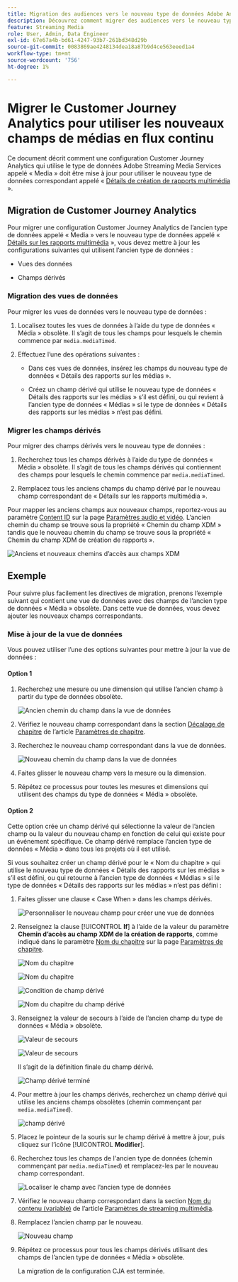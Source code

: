 ```yaml
---
title: Migration des audiences vers le nouveau type de données Adobe Analytics for Streaming Media
description: Découvrez comment migrer des audiences vers le nouveau type de données Adobe Analytics for Streaming Media
feature: Streaming Media
role: User, Admin, Data Engineer
exl-id: 67e67a4b-bd61-4247-93b7-261bd348d29b
source-git-commit: 0083869ae4248134dea18a87b9d4ce563eeed1a4
workflow-type: tm+mt
source-wordcount: '756'
ht-degree: 1%

---
```


# Migrer le Customer Journey Analytics pour utiliser les nouveaux champs de médias en flux continu

Ce document décrit comment une configuration Customer Journey Analytics qui utilise le type de données Adobe Streaming Media Services appelé « Media » doit être mise à jour pour utiliser le nouveau type de données correspondant appelé « [Détails de création de rapports multimédia](https://experienceleague.adobe.com/fr/docs/experience-platform/xdm/data-types/media-reporting-details) ».

## Migration de Customer Journey Analytics

Pour migrer une configuration Customer Journey Analytics de l’ancien type de données appelé « Media » vers le nouveau type de données appelé « [Détails sur les rapports multimédia](https://experienceleague.adobe.com/fr/docs/experience-platform/xdm/data-types/media-reporting-details) », vous devez mettre à jour les configurations suivantes qui utilisent l’ancien type de données :

* Vues des données

* Champs dérivés

### Migration des vues de données

Pour migrer les vues de données vers le nouveau type de données :

1. Localisez toutes les vues de données à l’aide du type de données « Média » obsolète. Il s’agit de tous les champs pour lesquels le chemin commence par `media.mediaTimed`.

1. Effectuez l’une des opérations suivantes :

   * Dans ces vues de données, insérez les champs du nouveau type de données « Détails des rapports sur les médias ».

   * Créez un champ dérivé qui utilise le nouveau type de données « Détails des rapports sur les médias » s’il est défini, ou qui revient à l’ancien type de données « Médias » si le type de données « Détails des rapports sur les médias » n’est pas défini.

### Migrer les champs dérivés

Pour migrer des champs dérivés vers le nouveau type de données :

1. Recherchez tous les champs dérivés à l’aide du type de données « Média » obsolète. Il s’agit de tous les champs dérivés qui contiennent des champs pour lesquels le chemin commence par `media.mediaTimed`.

1. Remplacez tous les anciens champs du champ dérivé par le nouveau champ correspondant de « Détails sur les rapports multimédia ».

Pour mapper les anciens champs aux nouveaux champs, reportez-vous au paramètre [Content ID](https://experienceleague.adobe.com/fr/docs/media-analytics/using/implementation/variables/audio-video-parameters#content-id) sur la page [Paramètres audio et vidéo](https://experienceleague.adobe.com/fr/docs/media-analytics/using/implementation/variables/audio-video-parameters). L’ancien chemin du champ se trouve sous la propriété « Chemin du champ XDM » tandis que le nouveau chemin du champ se trouve sous la propriété « Chemin du champ XDM de création de rapports ».

![Anciens et nouveaux chemins d’accès aux champs XDM](assets/field-paths-updated.jpeg)

## Exemple

Pour suivre plus facilement les directives de migration, prenons l’exemple suivant qui contient une vue de données avec des champs de l’ancien type de données « Média » obsolète. Dans cette vue de données, vous devez ajouter les nouveaux champs correspondants.

### Mise à jour de la vue de données

Vous pouvez utiliser l’une des options suivantes pour mettre à jour la vue de données :

#### Option 1

1. Recherchez une mesure ou une dimension qui utilise l’ancien champ à partir du type de données obsolète.

   ![Ancien chemin du champ dans la vue de données](assets/old-field-data-view.jpeg)

1. Vérifiez le nouveau champ correspondant dans la section [Décalage de chapitre](https://experienceleague.adobe.com/fr/docs/media-analytics/using/implementation/variables/chapter-parameters#chapter-offset) de l’article [Paramètres de chapitre](https://experienceleague.adobe.com/fr/docs/media-analytics/using/implementation/variables/chapter-parameters).

1. Recherchez le nouveau champ correspondant dans la vue de données.

   ![Nouveau chemin du champ dans la vue de données](assets/new-field-data-view.jpeg)

1. Faites glisser le nouveau champ vers la mesure ou la dimension.

1. Répétez ce processus pour toutes les mesures et dimensions qui utilisent des champs du type de données « Média » obsolète.

#### Option 2

Cette option crée un champ dérivé qui sélectionne la valeur de l’ancien champ ou la valeur du nouveau champ en fonction de celui qui existe pour un événement spécifique. Ce champ dérivé remplace l’ancien type de données « Média » dans tous les projets où il est utilisé.

Si vous souhaitez créer un champ dérivé pour le « Nom du chapitre » qui utilise le nouveau type de données « Détails des rapports sur les médias » s’il est défini, ou qui retourne à l’ancien type de données « Médias » si le type de données « Détails des rapports sur les médias » n’est pas défini :

1. Faites glisser une clause « Case When » dans les champs dérivés.

   ![Personnaliser le nouveau champ pour créer une vue de données](assets/create-derived-field2.jpeg)

1. Renseignez la clause [!UICONTROL **If**] à l’aide de la valeur du paramètre **Chemin d’accès au champ XDM de la création de rapports**, comme indiqué dans le paramètre [Nom du chapitre](https://experienceleague.adobe.com/fr/docs/media-analytics/using/implementation/variables/chapter-parameters#chapter-name) sur la page [Paramètres de chapitre](https://experienceleague.adobe.com/fr/docs/media-analytics/using/implementation/variables/chapter-parameters).

   ![ Nom du chapitre ](assets/chapter-name.jpeg)

   ![ Nom du chapitre ](assets/chapter-name2.jpeg)

   ![Condition de champ dérivé](assets/derived-field-condition.jpeg)

   ![Nom du chapitre du champ dérivé](assets/derived-field-chapter-name.jpeg)

1. Renseignez la valeur de secours à l’aide de l’ancien champ du type de données « Média » obsolète.

   ![ Valeur de secours ](assets/fallback-value.jpeg)

   ![ Valeur de secours ](assets/fallback-value2.jpeg)

   Il s’agit de la définition finale du champ dérivé.

   ![Champ dérivé terminé](assets/derived-field-complete.jpeg)

1. Pour mettre à jour les champs dérivés, recherchez un champ dérivé qui utilise les anciens champs obsolètes (chemin commençant par `media.mediaTimed`).

   ![champ dérivé ](assets/old-derived-field.jpeg)

1. Placez le pointeur de la souris sur le champ dérivé à mettre à jour, puis cliquez sur l’icône [!UICONTROL **Modifier**].

1. Recherchez tous les champs de l&#39;ancien type de données (chemin commençant par `media.mediaTimed`) et remplacez-les par le nouveau champ correspondant.

   ![Localiser le champ avec l’ancien type de données](assets/locate-fields-with-old-datatype.jpeg)

1. Vérifiez le nouveau champ correspondant dans la section [ Nom du contenu (variable)](https://experienceleague.adobe.com/fr/docs/media-analytics/using/implementation/variables/audio-video-parameters#content-name-variable) de l’article [Paramètres de streaming multimédia](https://experienceleague.adobe.com/fr/docs/media-analytics/using/implementation/variables/audio-video-parameters#content-name-variable).

1. Remplacez l’ancien champ par le nouveau.

   ![Nouveau champ](assets/derived-field-new.jpeg)

1. Répétez ce processus pour tous les champs dérivés utilisant des champs de l’ancien type de données « Média » obsolète.

   La migration de la configuration CJA est terminée.

